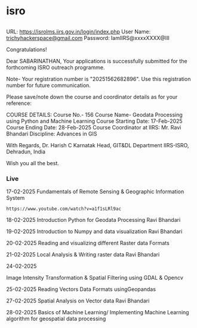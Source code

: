 # isro



##
URL: https://isrolms.iirs.gov.in/login/index.php
User Name: trichyhackerspace@gmail.com
Password: IamIIRS@xxxxXXXX@III




Congratulations!

Dear SABARINATHAN,
Your applications is successfully submitted for the forthcoming ISRO outreach programme.

Note- Your registration number is "20251562682896". Use this registration number for future communication.


Please save/note down the course and coordinator details as for your reference:

COURSE DETAILS:
Course No.- 156
Course Name- Geodata Processing using Python and Machine Learning
Course Starting Date: 17-Feb-2025
Course Ending Date: 28-Feb-2025
Course Coordinator at IIRS: Mr. Ravi Bhandari
Discipline: Advances in GIS


With Regards,
Dr. Harish C Karnatak
Head, GIT&DL Department
IIRS-ISRO, Dehradun, India


Wish you all the best.




### Live


17-02-2025
Fundamentals of Remote Sensing & Geographic Information System


```
https://www.youtube.com/watch?v=a1f1sLRl9ac
```


18-02-2025
Introduction Python for Geodata Processing Ravi Bhandari


19-02-2025
Introduction to Numpy and data visualization Ravi Bhandari



20-02-2025
Reading and visualizing different Raster data Formats


21-02-2025
Local Analysis & Writing raster data Ravi Bhandari


24-02-2025

Image Intensity Transformation & Spatial Filtering using GDAL & Opencv


25-02-2025
Reading Vectors Data Formats usingGeopandas


27-02-2025
Spatial Analysis on Vector data Ravi Bhandari


28-02-2025
Basics of Machine Learning/ Implementing
Machine Learning algorithm for geospatial data processing













